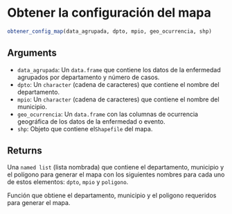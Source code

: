 # Obtener la configuración del mapa

```r
obtener_config_map(data_agrupada, dpto, mpio, geo_ocurrencia, shp)
```

## Arguments

- `data_agrupada`: Un `data.frame` que contiene los datos de la enfermedad agrupados por departamento y número de casos.
- `dpto`: Un `character` (cadena de caracteres) que contiene el nombre del departamento.
- `mpio`: Un `character` (cadena de caracteres) que contiene el nombre del municipio.
- `geo_ocurrencia`: Un `data.frame` con las columnas de ocurrencia geográfica de los datos de la enfermedad o evento.
- `shp`: Objeto que contiene el`Shapefile` del mapa.

## Returns

Una `named list` (lista nombrada) que contiene el departamento, municipio y el polígono para generar el mapa con los siguientes nombres para cada uno de estos elementos: `dpto`, `mpio` y `poligono`.

Función que obtiene el departamento, municipio y el poligono requeridos para generar el mapa.
